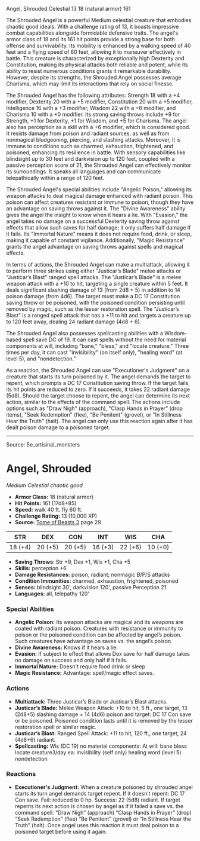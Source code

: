 <MonsterName/>Angel, Shrouded</MonsterName>
<CreatureType/>Celestial</CreatureType>
<CR/>13</CR>
<AC/>18 (natural armor)</AC>
<HP/>161</HP>
<summary>The Shrouded Angel is a powerful Medium celestial creature that embodies chaotic good ideals. With a challenge rating of 13, it boasts impressive combat capabilities alongside formidable defensive traits. The angel's armor class of 18 and its 161 hit points provide a strong base for both offense and survivability. Its mobility is enhanced by a walking speed of 40 feet and a flying speed of 60 feet, allowing it to maneuver effectively in battle. This creature is characterized by exceptionally high Dexterity and Constitution, making its physical attacks both reliable and potent, while its ability to resist numerous conditions grants it remarkable durability. However, despite its strengths, the Shrouded Angel possesses average Charisma, which may limit its interactions that rely on social finesse.</summary>

<detail>

The Shrouded Angel has the following attributes: Strength 18 with a +4 modifier, Dexterity 20 with a +5 modifier, Constitution 20 with a +5 modifier, Intelligence 16 with a +3 modifier, Wisdom 22 with a +6 modifier, and Charisma 10 with a +0 modifier. Its strong saving throws include +9 for Strength, +1 for Dexterity, +1 for Wisdom, and +5 for Charisma. The angel also has perception as a skill with a +6 modifier, which is considered good. It resists damage from poison and radiant sources, as well as from nonmagical bludgeoning, piercing, and slashing attacks. Moreover, it is immune to conditions such as charmed, exhaustion, frightened, and poisoned, enhancing its resilience in battle. With sensory capabilities like blindsight up to 30 feet and darkvision up to 120 feet, coupled with a passive perception score of 21, the Shrouded Angel can effectively monitor its surroundings. It speaks all languages and can communicate telepathically within a range of 120 feet.

The Shrouded Angel's special abilities include "Angelic Poison," allowing its weapon attacks to deal magical damage enhanced with radiant poison. This poison can affect creatures resistant or immune to poison, though they have an advantage on saving throws against it. The "Divine Awareness" ability gives the angel the insight to know when it hears a lie. With "Evasion," the angel takes no damage on a successful Dexterity saving throw against effects that allow such saves for half damage; it only suffers half damage if it fails. Its "Immortal Nature" means it does not require food, drink, or sleep, making it capable of constant vigilance. Additionally, "Magic Resistance" grants the angel advantage on saving throws against spells and magical effects.

In terms of actions, the Shrouded Angel can make a multiattack, allowing it to perform three strikes using either "Justicar’s Blade" melee attacks or "Justicar’s Blast" ranged spell attacks. The "Justicar’s Blade" is a melee weapon attack with a +10 to hit, targeting a single creature within 5 feet. It deals significant slashing damage of 13 (from 2d8 + 5) in addition to 14 poison damage (from 4d6). The target must make a DC 17 Constitution saving throw or be poisoned, with the poisoned condition persisting until removed by magic, such as the lesser restoration spell. The "Justicar’s Blast" is a ranged spell attack that has a +11 to hit and targets a creature up to 120 feet away, dealing 24 radiant damage (4d8 + 6).

The Shrouded Angel also possesses spellcasting abilities with a Wisdom-based spell save DC of 19. It can cast spells without the need for material components at will, including "bane," "bless," and "locate creature." Three times per day, it can cast "invisibility" (on itself only), "healing word" (at level 5), and "nondetection."

As a reaction, the Shrouded Angel can use "Executioner's Judgment" on a creature that starts its turn poisoned by it. The angel demands the target to repent, which prompts a DC 17 Constitution saving throw. If the target fails, its hit points are reduced to zero. If it succeeds, it takes 22 radiant damage (5d8). Should the target choose to repent, the angel can determine its next action, similar to the effects of the command spell. The actions include options such as "Draw Nigh" (approach), "Clasp Hands in Prayer" (drop items), "Seek Redemption" (flee), "Be Penitent" (grovel), or "In Stillness Hear the Truth" (halt). The angel can only use this reaction again after it has dealt poison damage to a poisoned target.</detail>



---

Source: 5e_artisinal_monsters

# Angel, Shrouded

*Medium* *Celestial* *chaotic good*

- **Armor Class:** 18 (natural armor)
- **Hit Points:** 161 (17d8+85)
- **Speed:** walk 40 ft. fly 60 ft.
- **Challenge Rating:** 13 (10,000 XP)
- **Source:** [Tome of Beasts 3](https://koboldpress.com/kpstore/product/tome-of-beasts-3-for-5th-edition/) page 29

| STR | DEX | CON | INT | WIS | CHA |
| --- | --- | --- | --- | --- | --- |
| 18 (+4) | 20 (+5) | 20 (+5) | 16 (+3) | 22 (+6) | 10 (+0) |

- **Saving Throws**: Str +9, Dex +1, Wis +1, Cha +5
- **Skills:** perception +6
- **Damage Resistances:** poison, radiant; nonmagic B/P/S attacks
- **Condition Immunities:** charmed, exhaustion, frightened, poisoned
- **Senses:** blindsight 30', darkvision 120', passive Perception 21
- **Languages:** all, telepathy 120'

### Special Abilities

- **Angelic Poison:** Its weapon attacks are magical and its weapons are coated with radiant poison. Creatures with resistance or immunity to poison or the poisoned condition can be affected by angel’s poison. Such creatures have advantage on saves vs. the angel’s poison.
- **Divine Awareness:** Knows if it hears a lie.
- **Evasion:** If subject to effect that allows Dex save for half damage takes no damage on success and only half if it fails.
- **Immortal Nature:** Doesn't require food drink or sleep
- **Magic Resistance:** Advantage: spell/magic effect saves.

### Actions

- **Multiattack:** Three Justicar’s Blade or Justicar’s Blast attacks.
- **Justicar’s Blade:** Melee Weapon Attack: +10 to hit, 5 ft., one target, 13 (2d8+5) slashing damage + 14 (4d6) poison and target: DC 17 Con save or be poisoned. Poisoned condition lasts until it is removed by the lesser restoration spell or similar magic.
- **Justicar’s Blast:** Ranged Spell Attack: +11 to hit, 120 ft., one target, 24 (4d8+6) radiant.
- **Spellcasting:** Wis (DC 19) no material components: At will: bane bless locate creature3/day ea: invisibility (self only) healing word (level 5) nondetection

### Reactions

- **Executioner's Judgment:** When a creature poisoned by shrouded angel starts its turn angel demands target repent. If it doesn’t repent: DC 17 Con save. Fail: reduced to 0 hp. Success: 22 (5d8) radiant. If target repents its next action is chosen by angel as if it failed a save vs. the command spell: “Draw Nigh” (approach) “Clasp Hands in Prayer” (drop) “Seek Redemption” (flee) “Be Penitent” (grovel) or “In Stillness Hear the Truth” (halt). Once angel uses this reaction it must deal poison to a poisoned target before using it again.




